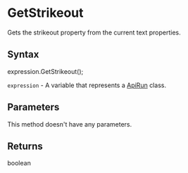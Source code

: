 # GetStrikeout

Gets the strikeout property from the current text properties.

## Syntax

expression.GetStrikeout();

`expression` - A variable that represents a [ApiRun](../ApiRun.md) class.

## Parameters

This method doesn't have any parameters.

## Returns

boolean
